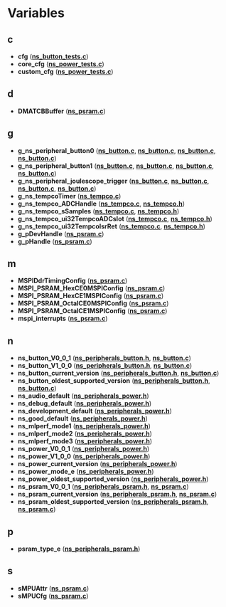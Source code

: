 
# Variables



## c

* **cfg** ([**ns\_button\_tests.c**](ns__button__tests_8c.md))
* **core\_cfg** ([**ns\_power\_tests.c**](ns__power__tests_8c.md))
* **custom\_cfg** ([**ns\_power\_tests.c**](ns__power__tests_8c.md))


## d

* **DMATCBBuffer** ([**ns\_psram.c**](apollo5_2ns__psram_8c.md))


## g

* **g\_ns\_peripheral\_button0** ([**ns\_button.c**](apollo3_2ns__button_8c.md), [**ns\_button.c**](apollo4_2ns__button_8c.md), [**ns\_button.c**](apollo5_2ns__button_8c.md), [**ns\_button.c**](ns__button_8c.md))
* **g\_ns\_peripheral\_button1** ([**ns\_button.c**](apollo3_2ns__button_8c.md), [**ns\_button.c**](apollo4_2ns__button_8c.md), [**ns\_button.c**](apollo5_2ns__button_8c.md), [**ns\_button.c**](ns__button_8c.md))
* **g\_ns\_peripheral\_joulescope\_trigger** ([**ns\_button.c**](apollo3_2ns__button_8c.md), [**ns\_button.c**](apollo4_2ns__button_8c.md), [**ns\_button.c**](apollo5_2ns__button_8c.md), [**ns\_button.c**](ns__button_8c.md))
* **g\_ns\_tempcoTimer** ([**ns\_tempco.c**](ns__tempco_8c.md))
* **g\_ns\_tempco\_ADCHandle** ([**ns\_tempco.c**](ns__tempco_8c.md), [**ns\_tempco.h**](ns__tempco_8h.md))
* **g\_ns\_tempco\_sSamples** ([**ns\_tempco.c**](ns__tempco_8c.md), [**ns\_tempco.h**](ns__tempco_8h.md))
* **g\_ns\_tempco\_ui32TempcoADCslot** ([**ns\_tempco.c**](ns__tempco_8c.md), [**ns\_tempco.h**](ns__tempco_8h.md))
* **g\_ns\_tempco\_ui32TempcoIsrRet** ([**ns\_tempco.c**](ns__tempco_8c.md), [**ns\_tempco.h**](ns__tempco_8h.md))
* **g\_pDevHandle** ([**ns\_psram.c**](apollo5_2ns__psram_8c.md))
* **g\_pHandle** ([**ns\_psram.c**](apollo5_2ns__psram_8c.md))


## m

* **MSPIDdrTimingConfig** ([**ns\_psram.c**](apollo5_2ns__psram_8c.md))
* **MSPI\_PSRAM\_HexCE0MSPIConfig** ([**ns\_psram.c**](apollo5_2ns__psram_8c.md))
* **MSPI\_PSRAM\_HexCE1MSPIConfig** ([**ns\_psram.c**](apollo5_2ns__psram_8c.md))
* **MSPI\_PSRAM\_OctalCE0MSPIConfig** ([**ns\_psram.c**](apollo5_2ns__psram_8c.md))
* **MSPI\_PSRAM\_OctalCE1MSPIConfig** ([**ns\_psram.c**](apollo5_2ns__psram_8c.md))
* **mspi\_interrupts** ([**ns\_psram.c**](apollo5_2ns__psram_8c.md))


## n

* **ns\_button\_V0\_0\_1** ([**ns\_peripherals\_button.h**](ns__peripherals__button_8h.md), [**ns\_button.c**](ns__button_8c.md))
* **ns\_button\_V1\_0\_0** ([**ns\_peripherals\_button.h**](ns__peripherals__button_8h.md), [**ns\_button.c**](ns__button_8c.md))
* **ns\_button\_current\_version** ([**ns\_peripherals\_button.h**](ns__peripherals__button_8h.md), [**ns\_button.c**](ns__button_8c.md))
* **ns\_button\_oldest\_supported\_version** ([**ns\_peripherals\_button.h**](ns__peripherals__button_8h.md), [**ns\_button.c**](ns__button_8c.md))
* **ns\_audio\_default** ([**ns\_peripherals\_power.h**](ns__peripherals__power_8h.md))
* **ns\_debug\_default** ([**ns\_peripherals\_power.h**](ns__peripherals__power_8h.md))
* **ns\_development\_default** ([**ns\_peripherals\_power.h**](ns__peripherals__power_8h.md))
* **ns\_good\_default** ([**ns\_peripherals\_power.h**](ns__peripherals__power_8h.md))
* **ns\_mlperf\_mode1** ([**ns\_peripherals\_power.h**](ns__peripherals__power_8h.md))
* **ns\_mlperf\_mode2** ([**ns\_peripherals\_power.h**](ns__peripherals__power_8h.md))
* **ns\_mlperf\_mode3** ([**ns\_peripherals\_power.h**](ns__peripherals__power_8h.md))
* **ns\_power\_V0\_0\_1** ([**ns\_peripherals\_power.h**](ns__peripherals__power_8h.md))
* **ns\_power\_V1\_0\_0** ([**ns\_peripherals\_power.h**](ns__peripherals__power_8h.md))
* **ns\_power\_current\_version** ([**ns\_peripherals\_power.h**](ns__peripherals__power_8h.md))
* **ns\_power\_mode\_e** ([**ns\_peripherals\_power.h**](ns__peripherals__power_8h.md))
* **ns\_power\_oldest\_supported\_version** ([**ns\_peripherals\_power.h**](ns__peripherals__power_8h.md))
* **ns\_psram\_V0\_0\_1** ([**ns\_peripherals\_psram.h**](ns__peripherals__psram_8h.md), [**ns\_psram.c**](ns__psram_8c.md))
* **ns\_psram\_current\_version** ([**ns\_peripherals\_psram.h**](ns__peripherals__psram_8h.md), [**ns\_psram.c**](ns__psram_8c.md))
* **ns\_psram\_oldest\_supported\_version** ([**ns\_peripherals\_psram.h**](ns__peripherals__psram_8h.md), [**ns\_psram.c**](ns__psram_8c.md))


## p

* **psram\_type\_e** ([**ns\_peripherals\_psram.h**](ns__peripherals__psram_8h.md))


## s

* **sMPUAttr** ([**ns\_psram.c**](apollo5_2ns__psram_8c.md))
* **sMPUCfg** ([**ns\_psram.c**](apollo5_2ns__psram_8c.md))





